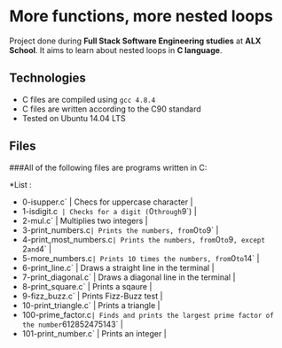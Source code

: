 # More functions, more nested loops

Project done during **Full Stack Software Engineering studies** at **ALX School**. It aims to learn about nested loops in **C language**.

## Technologies
* C files are compiled using `gcc 4.8.4`
* C files are written according to the C90 standard
* Tested on Ubuntu 14.04 LTS

## Files

###All of the following files are programs written in C:

*List :

* 0-isupper.c` | Checs for uppercase character |
* 1-isdigit.c` | Checks for a digit (`0` through `9`) |
* 2-mul.c` | Multiplies two integers |
* 3-print_numbers.c` | Prints the numbers, from `0` to `9` |
* 4-print_most_numbers.c` | Prints the numbers, from `0` to `9`, except `2` and `4` |
* 5-more_numbers.c` | Prints 10 times the numbers, from `0` to `14` |
* 6-print_line.c` | Draws a straight line in the terminal |
* 7-print_diagonal.c` | Draws a diagonal line in the terminal |
* 8-print_square.c` | Prints a sqaure |
* 9-fizz_buzz.c` | Prints Fizz-Buzz test |
* 10-print_triangle.c` | Prints a triangle |
* 100-prime_factor.c` | Finds and prints the largest prime factor of the number `612852475143` |
* 101-print_number.c` | Prints an integer |


